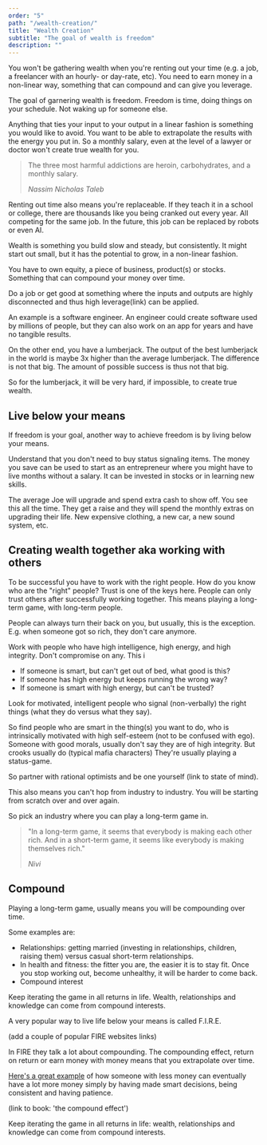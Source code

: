 ```yaml
---
order: "5"
path: "/wealth-creation/"
title: "Wealth Creation"
subtitle: "The goal of wealth is freedom"
description: ""
---
```


You won't be gathering wealth when you're renting out your time (e.g. a job, a freelancer with an hourly- or day-rate, etc). You need to earn money in a non-linear way, something that can compound and can give you leverage.

The goal of garnering wealth is freedom. Freedom is time, doing things on your schedule. Not waking up for someone else.

Anything that ties your input to your output in a linear fashion is something you would like to avoid. You want to be able to extrapolate the results with the energy you put in. So a monthly salary, even at the level of a lawyer or doctor won't create true wealth for you.

> The three most harmful addictions are heroin, carbohydrates, and a monthly salary.
> 
> <cite> Nassim Nicholas Taleb </cite>

Renting out time also means you're replaceable. If they teach it in a school or college, there are thousands like you being cranked out every year. All competing for the same job. In the future, this job can be replaced by robots or even AI.

Wealth is something you build slow and steady, but consistently. It might start out small, but it has the potential to grow, in a non-linear fashion.

You have to own equity, a piece of business, product(s) or stocks. Something that can compound your money over time.

Do a job or get good at something where the inputs and outputs are highly disconnected and thus high leverage(link) can be applied.

An example is a software engineer. An engineer could create software used by millions of people, but they can also work on an app for years and have no tangible results.

On the other end, you have a lumberjack. The output of the best lumberjack in the world is maybe 3x higher than the average lumberjack. The difference is not that big. The amount of possible success is thus not that big.

So for the lumberjack, it will be very hard, if impossible, to create true wealth.

## Live below your means

If freedom is your goal, another way to achieve freedom is by living below your means. 

Understand that you don't need to buy status signaling items. The money you save can be used to start as an entrepreneur where you might have to live months without a salary. It can be invested in stocks or in learning new skills.

The average Joe will upgrade and spend extra cash to show off. You see this all the time. They get a raise and they will spend the monthly extras on upgrading their life. New expensive clothing, a new car, a new sound system, etc.

## Creating wealth together aka working with others

To be successful you have to work with the right people. How do you know who are the "right" people? Trust is one of the keys here. People can only trust others after successfully working together. This means playing a long-term game, with long-term people. 

People can always turn their back on you, but usually, this is the exception. E.g. when someone got so rich, they don't care anymore.

Work with people who have high intelligence, high energy, and high integrity. Don't compromise on any. This i

- If someone is smart, but can't get out of bed, what good is this?
- If someone has high energy but keeps running the wrong way?
- If someone is smart with high energy, but can't be trusted?

Look for motivated, intelligent people who signal (non-verbally) the right things (what they do versus what they say). 

So find people who are smart in the thing(s) you want to do, who is intrinsically motivated with high self-esteem (not to be confused with ego). Someone with good morals, usually don't say they are of high integrity. But crooks usually do (typical mafia characters) They're usually playing a status-game.

So partner with rational optimists and be one yourself (link to state of mind).

This also means you can't hop from industry to industry. You will be starting from scratch over and over again.

So pick an industry where you can play a long-term game in. 

> "In a long-term game, it seems that everybody is making each other rich. And in a short-term game, it seems like everybody is making themselves rich." 
> 
> <cite>Nivi</cite>

## Compound

Playing a long-term game, usually means you will be compounding over time.

Some examples are:

- Relationships: getting married (investing in relationships, children, raising them) versus casual short-term relationships.
- In health and fitness: the fitter you are, the easier it is to stay fit. Once you stop working out, become unhealthy, it will be harder to come back.
- Compound interest

Keep iterating the game in all returns in life. Wealth, relationships and knowledge can come from compound interests.

A very popular way to live life below your means is called F.I.R.E.

(add a couple of popular FIRE websites links)

In FIRE they talk a lot about compounding. The compounding effect, return on return or earn money with money means that you extrapolate over time. 

[Here's a great example](https://pursuefire.com/the-power-of-compounding-the-rule-of-72/) of how someone with less money can eventually have a lot more money simply by having made smart decisions, being consistent and having patience.

(link to book: 'the compound effect')

Keep iterating the game in all returns in life: wealth, relationships and knowledge can come from compound interests.